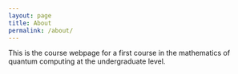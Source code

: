 ```yaml
---
layout: page
title: About
permalink: /about/
---
```


This is the course webpage for a first course in the mathematics of quantum computing at the undergraduate level.

